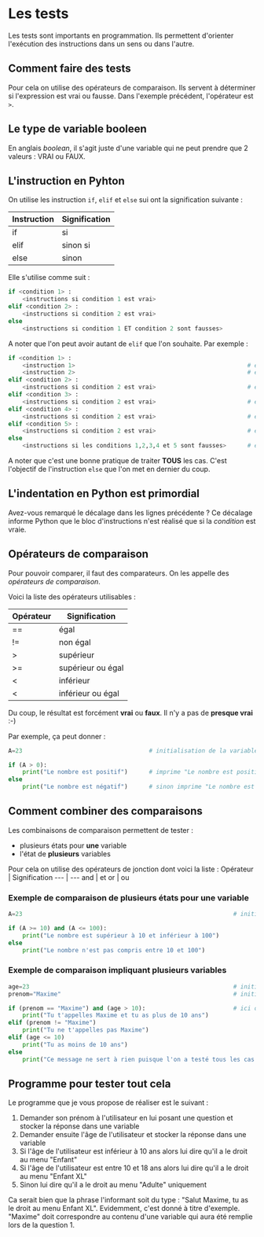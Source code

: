 # Les tests
Les tests sont importants en programmation. Ils permettent d'orienter l'exécution des instructions dans un sens ou dans l'autre. 

## Comment faire des tests
Pour cela on utilise des opérateurs de comparaison. Ils servent à déterminer si l'expression est vrai ou fausse. Dans l'exemple précédent, l'opérateur est `>`.

## Le type de variable booleen
En anglais *boolean*, il s'agit juste d'une variable qui ne peut prendre que 2 valeurs : VRAI ou FAUX.

## L'instruction en Pyhton
On utilise les instruction `if`, `elif` et `else` sui ont la signification suivante :

Instruction | Signification
--- | ---
if | si
elif | sinon si
else | sinon

Elle s'utilise comme suit : 
```python
if <condition 1> :
    <instructions si condition 1 est vrai>
elif <condition 2> :
    <instructions si condition 2 est vrai>
else
    <instructions si condition 1 ET condition 2 sont fausses>
```

A noter que l'on peut avoir autant de `elif` que l'on souhaite. Par exemple : 
```python
if <condition 1> :
    <instruction 1>                                                 # exécuté si condition 1 est vraie
    <instruction 2>                                                 # exécuté si condition 1 est vraie
elif <condition 2> :
    <instructions si condition 2 est vrai>                          # exécuté si condition 2 est vraie
elif <condition 3> :
    <instructions si condition 2 est vrai>                          # exécuté si condition 3 est vraie
elif <condition 4> :
    <instructions si condition 2 est vrai>                          # exécuté si condition 4 est vraie
elif <condition 5> :
    <instructions si condition 2 est vrai>                          # exécuté si condition 5 est vraie
else
    <instructions si les conditions 1,2,3,4 et 5 sont fausses>      # exécuté dans tous les autres cas
```

A noter que c'est une bonne pratique de traiter **TOUS** les cas. C'est l'objectif de l'instruction `else` que l'on met en dernier du coup. 

## L'indentation en Python est primordial
Avez-vous remarqué le décalage dans les lignes précédente ?
Ce décalage informe Python que le bloc d'instructions n'est réalisé que si la *condition* est vraie.

## Opérateurs de comparaison
Pour pouvoir comparer, il faut des comparateurs. On les appelle des *opérateurs de comparaison*.

Voici la liste des opérateurs utilisables :

Opérateur | Signification
--- | ---
== | égal
!= | non égal
> | supérieur
>= | supérieur ou égal
< | inférieur
< | inférieur ou égal

Du coup, le résultat est forcément **vrai** ou **faux**. Il n'y a pas de **presque vrai** :-)

Par exemple, ça peut donner :

```python
A=23                                    # initialisation de la variable que je veux tester

if (A > 0):
    print("Le nombre est positif")      # imprime "Le nombre est positif" si A > 0
else
    print("Le nombre est négatif")      # sinon imprime "Le nombre est négatif"
```

## Comment combiner des comparaisons
Les combinaisons de comparaison permettent de tester :
- plusieurs états pour **une** variable 
- l'état de **plusieurs** variables

Pour cela on utilise des opérateurs de jonction dont voici la liste :
Opérateur | Signification
--- | ---
and | et
or | ou

### Exemple de comparaison de plusieurs états pour **une** variable
```python
A=23                                                            # initialisation de la variable que je veux tester

if (A >= 10) and (A <= 100):
    print("Le nombre est supérieur à 10 et inférieur à 100")
else
    print("Le nombre n'est pas compris entre 10 et 100")      
```

### Exemple de comparaison impliquant plusieurs variables
```python
age=23                                                          # initialisation de la variable age
prenom="Maxime"                                                 # initialisation de la variable prenom 

if (prenom == "Maxime") and (age > 10):                         # ici on teste les valeurs pour 2 variables différentes : prenom et age
    print("Tu t'appelles Maxime et tu as plus de 10 ans")
elif (prenom != "Maxime") 
    print("Tu ne t'appelles pas Maxime")      
elif (age <= 10) 
    print("Tu as moins de 10 ans")      
else 
    print("Ce message ne sert à rien puisque l'on a testé tous les cas au-dessus donc on pourrait s'en passer")   
```

## Programme pour tester tout cela
Le programme que je vous propose de réaliser est le suivant :
1. Demander son prénom à l'utilisateur en lui posant une question et stocker la réponse dans une variable
2. Demander ensuite l'âge de l'utilisateur et stocker la réponse dans une variable
3. Si l'âge de l'utilisateur est inférieur à 10 ans alors lui dire qu'il a le droit au menu "Enfant"
4. Si l'âge de l'utilisateur est entre 10 et 18 ans alors lui dire qu'il a le droit au menu "Enfant XL"
5. Sinon lui dire qu'il a le droit au menu "Adulte" uniquement

Ca serait bien que la phrase l'informant soit du type : "Salut Maxime, tu as le droit au menu Enfant XL". Evidemment, c'est donné à titre d'exemple. "Maxime" doit correspondre au contenu d'une variable qui aura été remplie lors de la question 1. 
